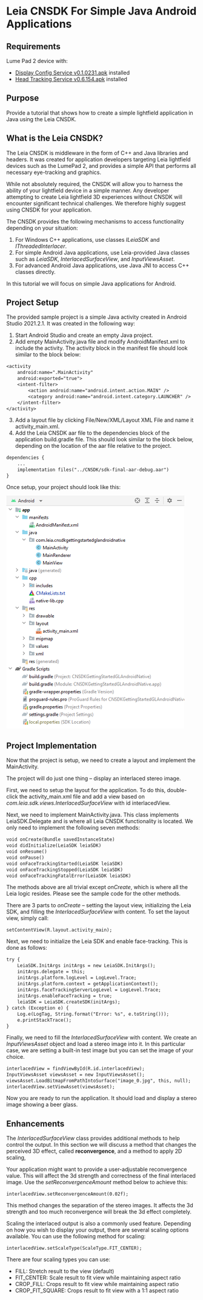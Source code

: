 # Leia CNSDK For Simple Java Android Applications

## Requirements
Lume Pad 2 device with:

* [Display Config Service v0.1.0231.apk](https://drive.google.com/file/d/1oAsbjSmQ6gkDQ85HVxV3-ZL4wbvI0_gp/view) installed
* [Head Tracking Service v0.6.154.apk](https://drive.google.com/file/d/1Ixr3rBLaRdiTM6PZAbhapjq12GBM2nXd/view) installed

## Purpose
Provide a tutorial that shows how to create a simple lightfield application in Java using the Leia CNSDK.


## What is the Leia CNSDK?

The Leia CNSDK is middleware in the form of C++ and Java libraries and headers. It was created for application developers targeting Leia lightfield devices such as the LumePad 2, and provides a simple API that performs all necessary eye-tracking and graphics.

While not absolutely required, the CNSDK will allow you to harness the ability of your lightfield device in a simple manner. Any developer attempting to create Leia lightfield 3D experiences without CNSDK will encounter significant technical challenges. We therefore highly suggest using CNSDK for your application.

The CNSDK provides the following mechanisms to access functionality depending on your situation:

1. For Windows C++ applications, use classes *ILeiaSDK* and *IThreadedInterlacer*.
2. For simple Android Java applications, use Leia-provided Java classes such as *LeiaSDK*, *InterlacedSurfaceView*, and *InputViewsAsset*.
3. For advanced Android Java applications, use Java JNI to access C++ classes directly.

In this tutorial we will focus on simple Java applications for Android.


## Project Setup

The provided sample project is a simple Java activity created in Android Studio 2021.2.1. It was created in the following way:
1. Start Android Studio and create an empty Java project.
2. Add empty MainActivity.java file and modify AndroidManifest.xml to include the activity. The activity block in the manifest file should look similar to the block below:

```
<activity 
    android:name=".MainActivity" 
    android:exported="true"> 
    <intent-filter> 
        <action android:name="android.intent.action.MAIN" /> 
        <category android:name="android.intent.category.LAUNCHER" /> 
    </intent-filter>
</activity>
```

3. Add a layout file by clicking File/New/XML/Layout XML File and name it activity_main.xml.
4. Add the Leia CNSDK aar file to the dependencies block of the application build.gradle file. This should look similar to the block below, depending on the location of the aar file relative to the project.

```
dependencies {
    ... 
    implementation files("../CNSDK/sdk-final-aar-debug.aar") 
}
```

Once setup, your project should look like this:

![alt text](https://github.com/LeiaInc/CNSDKGettingStartedGLAndroidNative/blob/main/ReadmeFiles/Project.png)


## Project Implementation

Now that the project is setup, we need to create a layout and implement the MainActivity.

The project will do just one thing – display an interlaced stereo image.

First, we need to setup the layout for the application. To do this, double-click the activity_main.xml file and add a view based on *com.leia.sdk.views.InterlacedSurfaceView* with id interlacedView.

Next, we need to implement MainActivity.java. This class implements LeiaSDK.Delegate and is where all Leia CNSDK functionality is located. We only need to implement the following seven methods:

```
void onCreate(Bundle savedInstanceState) 
void didInitialize(LeiaSDK leiaSDK)
void onResume() 
void onPause() 
void onFaceTrackingStarted(LeiaSDK leiaSDK) 
void onFaceTrackingStopped(LeiaSDK leiaSDK) 
void onFaceTrackingFatalError(LeiaSDK leiaSDK)
```

The methods above are all trivial except *onCreate*, which is where all the Leia logic resides. Please see the sample code for the other methods.

There are 3 parts to *onCreate* – setting the layout view, initializing the Leia SDK, and filling the *InterlacedSurfaceView* with content.
To set the layout view, simply call:

```
setContentView(R.layout.activity_main);
```

Next, we need to initialize the Leia SDK and enable face-tracking. This is done as follows:

```
try { 
    LeiaSDK.InitArgs initArgs = new LeiaSDK.InitArgs(); 
    initArgs.delegate = this; 
    initArgs.platform.logLevel = LogLevel.Trace; 
    initArgs.platform.context = getApplicationContext(); 
    initArgs.faceTrackingServerLogLevel = LogLevel.Trace; 
    initArgs.enableFaceTracking = true; 
    leiaSDK = LeiaSDK.createSDK(initArgs); 
} catch (Exception e) {
    Log.e(LogTag, String.format("Error: %s", e.toString()));
    e.printStackTrace(); 
}
```


Finally, we need to fill the *InterlacedSurfaceView* with content. We create an *InputViewsAsset* object and load a stereo image into it. In this particular case, we are setting a built-in test image but you can set the image of your choice.

```
interlacedView = findViewById(R.id.interlacedView); 
InputViewsAsset viewsAsset = new InputViewsAsset(); 
viewsAsset.LoadBitmapFromPathIntoSurface("image_0.jpg", this, null); 
interlacedView.setViewAsset(viewsAsset);
```

Now you are ready to run the application. It should load and display a stereo image showing a beer glass.

## Enhancements

The *InterlacedSurfaceView* class provides additional methods to help control the output. In this section we will discuss a method that changes the perceived 3D effect, called **reconvergence**, and a method to apply 2D scaling,

Your application might want to provide a user-adjustable reconvergence value. This will affect the 3d strength and correctness of the final interlaced image. Use the *setReconvergenceAmount* method below to achieve this:

```
interlacedView.setReconvergenceAmount(0.02f);
```

This method changes the separation of the stereo images. It affects the 3d strength and too much reconvergence will break the 3d effect completely.

Scaling the interlaced output is also a commonly used feature. Depending on how you wish to display your output, there are several scaling options available. You can use the following method for scaling:

```
interlacedView.setScaleType(ScaleType.FIT_CENTER);
```

There are four scaling types you can use:

* FILL: Stretch result to the view (default)
* FIT_CENTER: Scale result to fit view while maintaining aspect ratio
* CROP_FILL: Crops result to fit view while maintaining aspect ratio
* CROP_FIT_SQUARE: Crops result to fit view with a 1:1 aspect ratio
